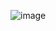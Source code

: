 



![image](https://user-images.githubusercontent.com/88390140/138939424-c9e4b3dc-25c2-4333-aa91-5a591ecbe50a.png)
